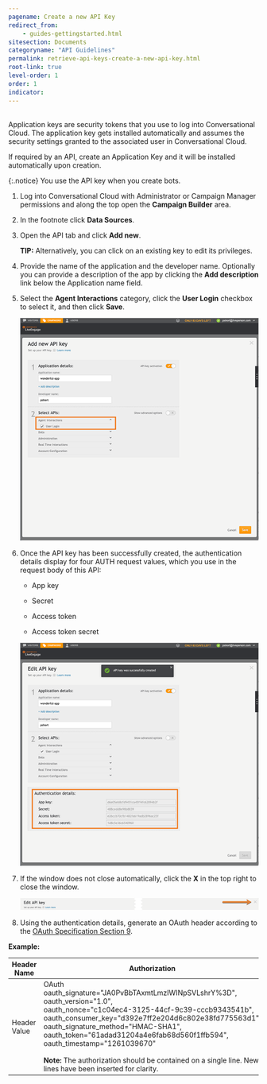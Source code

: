 ```yaml
---
pagename: Create a new API Key
redirect_from:
    - guides-gettingstarted.html
sitesection: Documents
categoryname: "API Guidelines"
permalink: retrieve-api-keys-create-a-new-api-key.html
root-link: true
level-order: 1
order: 1
indicator:
---
```

<br>
Application keys are security tokens that you use to log into Conversational Cloud. The application key gets installed automatically and assumes the security settings granted to the associated user in Conversational Cloud.

If required by an API, create an Application Key and it will be installed automatically upon creation.


{:.notice}
You use the API key when you create bots.

1. Log into Conversational Cloud with Administrator or Campaign Manager permissions and along the top open the **Campaign Builder** area.

2. In the footnote click **Data Sources**.

3. Open the API tab and click **Add new**.

   **TIP:** Alternatively, you can click on an existing key to edit its privileges.

4. Provide the name of the application and the developer name. Optionally you can provide a description of the app by clicking the **Add description** link below the Application name field.

5. Select the **Agent Interactions** category, click the **User Login** checkbox to select it, and then click **Save**.

   ![](/img/APIKeyCreation.png)

6. Once the API key has been successfully created, the authentication details display for four AUTH request values, which you use in the request body of this API:

   - App key

   - Secret

   - Access token

   - Access token secret

   ![](/img/apikeycreation1.png)

7. If the window does not close automatically, click the **X** in the top right to close the window.

   ![](/img/close-window.png)

8. Using the authentication details, generate an OAuth header according to the [OAuth Specification Section 9](https://oauth.net/core/1.0/#signing_process).

**Example:**

| **Header Name** | **Authorization** |
| --- | --- |
| Header Value | OAuth<br>oauth_signature="JA0PvBbTAxmtLmzIWINpSVLshrY%3D", <br>oauth_version="1.0",<br>oauth_nonce="c1c04ec4-3125-44cf-9c39-cccb9343541b", <br>oauth_consumer_key="d392e7ff2e204d6c802e38fd775563d1", <br>oauth_signature_method="HMAC-SHA1", <br>oauth_token="61adad31204a4e6fab68d560f1ffb594", <br>oauth_timestamp="1261039670" <br><br>**Note:** The authorization should be contained on a single line. New lines have been inserted for clarity. |
